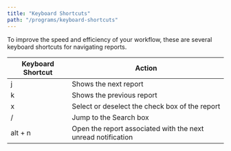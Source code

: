 ```yaml
---
title: "Keyboard Shortcuts"
path: "/programs/keyboard-shortcuts"
---
```


To improve the speed and efficiency of your workflow, these are several keyboard shortcuts for navigating reports. 

Keyboard Shortcut | Action
----------------- | ---------
j | Shows the next report
k | Shows the previous report
x | Select or deselect the check box of the report
/ | Jump to the Search box
alt + n | Open the report associated with the next unread notification
